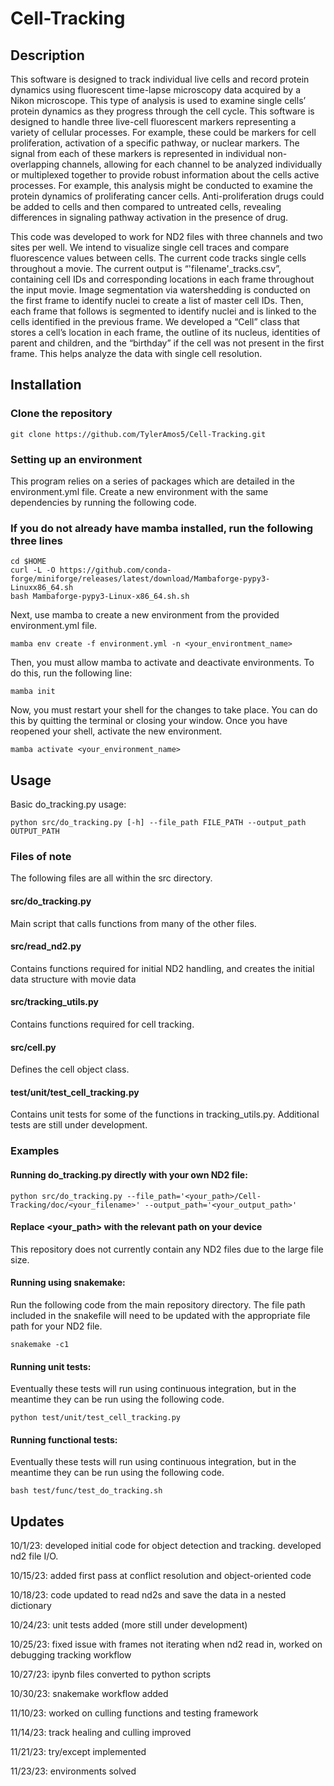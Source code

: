 # Cell-Tracking

## Description

This software is designed to track individual live cells and record protein dynamics using fluorescent time-lapse microscopy data acquired by a Nikon microscope. This type of analysis is used to examine single cells’ protein dynamics as they progress through the cell cycle. This software is designed to handle three live-cell fluorescent markers representing a variety of cellular processes. For example, these could be markers for cell proliferation, activation of a specific pathway, or nuclear markers. The signal from each of these markers is represented in individual non-overlapping channels, allowing for each channel to be analyzed individually or multiplexed together to provide robust information about the cells active processes. For example, this analysis might be conducted to examine the protein dynamics of proliferating cancer cells. Anti-proliferation drugs could be added to cells and then compared to untreated cells, revealing differences in signaling pathway activation in the presence of drug. 

This code was developed to work for ND2 files with three channels and two sites per well. We intend to visualize single cell traces and compare fluorescence values between cells. The current code tracks single cells throughout a movie. The current output is “'filename'_tracks.csv”, containing cell IDs and corresponding locations in each frame throughout the input movie. Image segmentation via watershedding is conducted on the first frame to identify nuclei to create a list of master cell IDs. Then, each frame that follows is segmented to identify nuclei and is linked to the cells identified in the previous frame. We developed a “Cell” class that stores a cell’s location in each frame, the outline of its nucleus, identities of parent and children, and the “birthday” if the cell was not present in the first frame. This helps analyze the data with single cell resolution.

## Installation

### Clone the repository

```
git clone https://github.com/TylerAmos5/Cell-Tracking.git
```

### Setting up an environment

This program relies on a series of packages which are detailed in the environment.yml file. Create a new environment with the same dependencies by running the following code.
### If you do not already have mamba installed, run the following three lines
```
cd $HOME
curl -L -O https://github.com/conda-forge/miniforge/releases/latest/download/Mambaforge-pypy3-Linuxx86_64.sh
bash Mambaforge-pypy3-Linux-x86_64.sh.sh
```
Next, use mamba to create a new environment from the provided environment.yml file.
```
mamba env create -f environment.yml -n <your_environtment_name>
```
Then, you must allow mamba to activate and deactivate environments. To do this, run the following line:
```
mamba init
```
Now, you must restart your shell for the changes to take place. You can do this by quitting the terminal or closing your window. 
Once you have reopened your shell, activate the new environment. 
```
mamba activate <your_environment_name>
```

## Usage

Basic do_tracking.py usage:

```
python src/do_tracking.py [-h] --file_path FILE_PATH --output_path OUTPUT_PATH
```

### Files of note

The following files are all within the src directory.

#### src/do_tracking.py

Main script that calls functions from many of the other files.

#### src/read_nd2.py

Contains functions required for initial ND2 handling, and creates the initial data structure with movie data

#### src/tracking_utils.py

Contains functions required for cell tracking.

#### src/cell.py

Defines the cell object class.

#### test/unit/test_cell_tracking.py

Contains unit tests for some of the functions in tracking_utils.py. Additional tests are still under development.

### Examples

#### Running do_tracking.py directly with your own ND2 file:

```
python src/do_tracking.py --file_path='<your_path>/Cell-Tracking/doc/<your_filename>' --output_path='<your_output_path>'
```
#### Replace <your_path> with the relevant path on your device
This repository does not currently contain any ND2 files due to the large file size.


#### Running using snakemake:

Run the following code from the main repository directory. The file path included in the snakefile will need to be updated with the appropriate file path for your ND2 file.

```
snakemake -c1
```

#### Running unit tests:

Eventually these tests will run using continuous integration, but in the meantime they can be run using the following code.

```
python test/unit/test_cell_tracking.py
```

#### Running functional tests:

Eventually these tests will run using continuous integration, but in the meantime they can be run using the following code.

```
bash test/func/test_do_tracking.sh
```

## Updates


10/1/23: developed initial code for object detection and tracking. 
developed nd2 file I/O. 

10/15/23: added first pass at conflict resolution and object-oriented code

10/18/23: code updated to read nd2s and save the data in a nested dictionary

10/24/23: unit tests added (more still under development)

10/25/23: fixed issue with frames not iterating when nd2 read in, worked on debugging tracking workflow

10/27/23: ipynb files converted to python scripts

10/30/23: snakemake workflow added

11/10/23: worked on culling functions and testing framework

11/14/23: track healing and culling improved

11/21/23: try/except implemented

11/23/23: environments solved